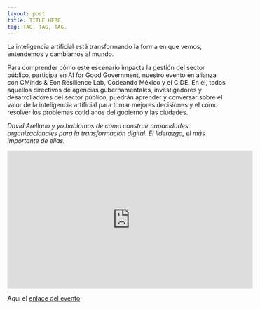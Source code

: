 ```yaml
---
layout: post
title: TITLE HERE
tag: TAG, TAG, TAG.
---
```


La inteligencia artificial está transformando la forma en que vemos, entendemos y cambiamos al mundo.

Para comprender cómo este escenario impacta la gestión del sector público, participa en AI for Good Government, nuestro evento en alianza con CMinds & Eon Resilience Lab, Codeando México y el CIDE. En él, todos aquellos directivos de agencias gubernamentales, investigadores y desarrolladores del sector público, puedrán aprender y conversar sobre el valor de la inteligencia artificial para tomar mejores decisiones y el cómo resolver los problemas cotidianos del gobierno y las ciudades.

*David Arellano y yo hablamos de cómo construir capacidades organizacionales para la transformación digital. El liderazgo, el más importante de ellas.*


<iframe width="560" height="315" src="https://www.youtube.com/embed/sVb6UFdleFg" frameborder="0" allow="accelerometer; autoplay; clipboard-write; encrypted-media; gyroscope; picture-in-picture" allowfullscreen></iframe>


Aquí el [enlace del evento](https://cloudonair.withgoogle.com/events/ai-for-good-government-mx)
